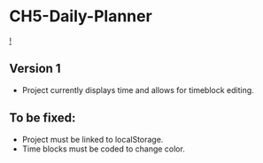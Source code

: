 # CH5-Daily-Planner

[!](https://github.com/Pfizzz/CH5-Daily-Planner/blob/87b99ab028d7370ee24d24334c11e251b1060979/ss1.png)

## Version 1

* Project currently displays time and allows for timeblock editing.

## To be fixed:

* Project must be linked to localStorage.
* Time blocks must be coded to change color.
